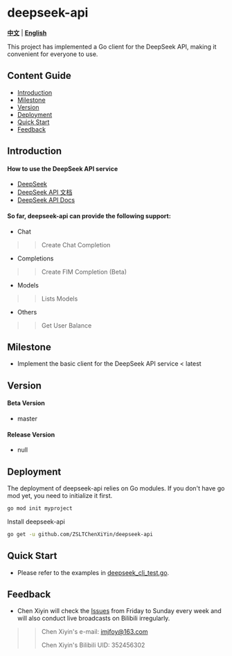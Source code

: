# deepseek-api #
[**中文**](./README.md) | [**English**](./README_EN.md)

This project has implemented a Go client for the DeepSeek API, making it convenient for everyone to use.

## Content Guide ##
* [Introduction](#Introduction)
* [Milestone](#Milestone)
* [Version](#Version)
* [Deployment](#Deployment)
* [Quick Start](#Quick-Start)
* [Feedback](#Feedback)

## Introduction ##
#### How to use the DeepSeek API service
* [DeepSeek](https://www.deepseek.com/)
* [DeepSeek API 文档](https://api-docs.deepseek.com/zh-cn/)
* [DeepSeek API Docs](https://api-docs.deepseek.com/)
#### So far, deepseek-api can provide the following support:
* Chat
>> Create Chat Completion
* Completions
>> Create FIM Completion (Beta)
* Models
>> Lists Models
* Others
>> Get User Balance

## Milestone ##
* Implement the basic client for the DeepSeek API service < latest

## Version ##
#### Beta Version
* master
#### Release Version
* null

## Deployment ##
The deployment of deepseek-api relies on Go modules. If you don't have go mod yet, you need to initialize it first.
```sh
go mod init myproject
```
Install deepseek-api
```sh
go get -u github.com/ZSLTChenXiYin/deepseek-api
```

## Quick Start ##
* Please refer to the examples in [deepseek_cli_test.go](./deepseek_api_test/deepseek_cli_test.go).

## Feedback ##
* Chen Xiyin will check the [Issues](https://github.com/ZSLTChenXiYin/deepseek-api/issues) from Friday to Sunday every week and will also conduct live broadcasts on Bilibili irregularly.
>> Chen Xiyin's e-mail: imjfoy@163.com
>> 
>> Chen Xiyin's Bilibili UID: 352456302

